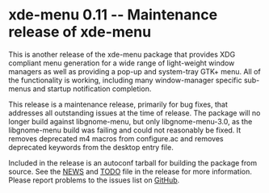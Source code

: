 [xde-menu -- release notes.  2019-09-05]: #

xde-menu 0.11 -- Maintenance release of xde-menu
================================================

This is another release of the xde-menu package that provides XDG
compliant menu generation for a wide range of light-weight window
managers as well as providing a pop-up and system-tray GTK+ menu.  All
of the functionality is working, including many window-manager specific
sub-menus and startup notification completion.

This release is a maintenance release, primarily for bug fixes, that
addresses all outstanding issues at the time of release.  The package
will no longer build against libgnome-menu, but only libgnome-menu-3.0,
as the libgnome-menu build was failing and could not reasonably be fixed.
It removes deprecated m4 macros from configure.ac and removes deprecated
keywords from the desktop entry file.

Included in the release is an autoconf tarball for building the package
from source.  See the [NEWS](NEWS) and [TODO](TODO) file in the release
for more information.  Please report problems to the issues list on
[GitHub](https://github.com/bbidulock/xde-menu/issues).

[ vim: set ft=markdown sw=4 tw=72 nocin nosi fo+=tcqlorn spell: ]: #
